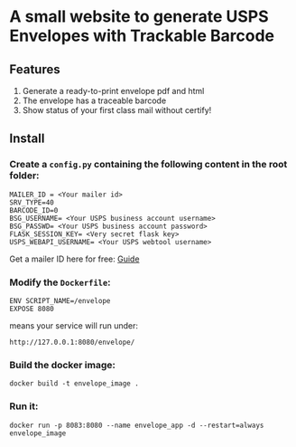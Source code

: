 # A small website to generate USPS Envelopes with Trackable Barcode
## Features
1. Generate a ready-to-print envelope pdf and html
2. The envelope has a traceable barcode
3. Show status of your first class mail without certify!
## Install
### Create a `config.py` containing the following content in the root folder:
```
MAILER_ID = <Your mailer id>
SRV_TYPE=40
BARCODE_ID=0
BSG_USERNAME= <Your USPS business account username>
BSG_PASSWD= <Your USPS business account password>
FLASK_SESSION_KEY= <Very secret flask key>
USPS_WEBAPI_USERNAME= <Your USPS webtool username>
```
Get a mailer ID here for free: [Guide](https://blog.ctyi.me/%E7%94%9F%E6%B4%BB/2021/06/03/USPS_IV_MTR.html)

### Modify the `Dockerfile`:
```
ENV SCRIPT_NAME=/envelope
EXPOSE 8080
```
means your service will run under:
```
http://127.0.0.1:8080/envelope/
```
### Build the docker image:
```
docker build -t envelope_image .
```
### Run it:
```
docker run -p 8083:8080 --name envelope_app -d --restart=always envelope_image
```
